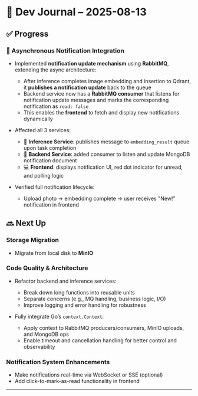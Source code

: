 # 📅 Dev Journal – 2025-08-13

## ✅ Progress

### 🔁 Asynchronous Notification Integration

- Implemented **notification update mechanism** using **RabbitMQ**, extending the async architecture:
  - After inference completes image embedding and insertion to Qdrant, it **publishes a notification update** back to the queue
  - Backend service now has a **RabbitMQ consumer** that listens for notification update messages and marks the corresponding notification as `read: false`
  - This enables the **frontend** to fetch and display new notifications dynamically

- Affected all 3 services:
  - 🧠 **Inference Service**: publishes message to `embedding_result` queue upon task completion
  - 🚀 **Backend Service**: added consumer to listen and update MongoDB notification document
  - 💻 **Frontend**: displays notification UI, red dot indicator for unread, and polling logic

- Verified full notification lifecycle:
  - Upload photo → embedding complete → user receives "New!" notification in frontend

## 🔜 Next Up

###  Storage Migration

- Migrate from local disk to **MinIO**



###  Code Quality & Architecture

- Refactor backend and inference services:
  - Break down long functions into reusable units
  - Separate concerns (e.g., MQ handling, business logic, I/O)
  - Improve logging and error handling for robustness

- Fully integrate Go’s `context.Context`:
  - Apply context to RabbitMQ producers/consumers, MinIO uploads, and MongoDB ops
  - Enable timeout and cancellation handling for better control and observability

###  Notification System Enhancements

- Make notifications real-time via WebSocket or SSE (optional)
- Add click-to-mark-as-read functionality in frontend

---

